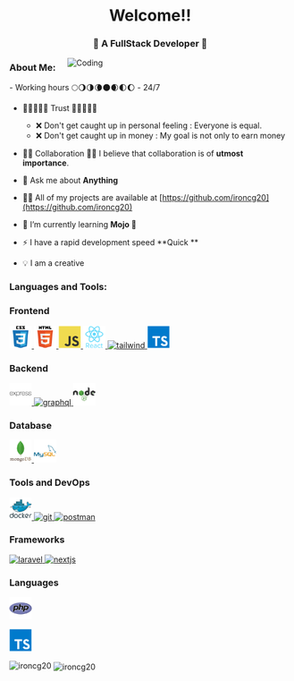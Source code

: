 <h1 align="center">Welcome!!</h1>
<h3 align="center">💛 A FullStack Developer 💛</h3>
<img align="right" alt="Coding" width="400" src="https://cdn.dribbble.com/users/1162077/screenshots/3848914/programmer.gif" />

<h3 align="left">About Me:</h3>
- Working hours
🌕🌖🌗🌘🌑🌒🌓🌔 - 24/7

- 👨🏼‍🤝‍👨🏼 Trust 👨🏼‍🤝‍👨🏼
  - ❌ Don't get caught up in personal feeling : Everyone is equal. 
  - ❌ Don't get caught up in money : My goal is not only to earn money

- 🙌🏻 Collaboration 🙌🏻
I believe that collaboration is of **utmost importance**.

- 💬 Ask me about **Anything**

- 👨‍💻 All of my projects are available at [https://github.com/ironcg20](https://github.com/ironcg20)

- 🌱 I’m currently learning **Mojo 🤔**

- ⚡ I have a rapid development speed **Quick  **

- 💡  I am a creative

<!-- <h3 align="left">Connect with me:</h3> -->
<!-- <p align="left"> -->
<!-- <a href="https://twitter.com/ironcg20" target="blank"><img align="center" src="https://raw.githubusercontent.com/rahuldkjain/github-profile-readme-generator/master/src/images/icons/Social/twitter.svg" alt="__oojoseph" height="30" width="40" /></a> -->
<!-- </p> -->

<h3 align="left">Languages and Tools:</h3>
<div>
    <h3>Frontend</h3>
    <p align="left">
        <a href="https://www.w3schools.com/css/" target="_blank" rel="noreferrer">
            <img src="https://raw.githubusercontent.com/devicons/devicon/master/icons/css3/css3-original-wordmark.svg" alt="css3" width="40" height="40"/>
        </a>
        <a href="https://www.w3.org/html/" target="_blank" rel="noreferrer">
            <img src="https://raw.githubusercontent.com/devicons/devicon/master/icons/html5/html5-original-wordmark.svg" alt="html5" width="40" height="40"/>
        </a>
        <a href="https://developer.mozilla.org/en-US/docs/Web/JavaScript" target="_blank" rel="noreferrer">
            <img src="https://raw.githubusercontent.com/devicons/devicon/master/icons/javascript/javascript-original.svg" alt="javascript" width="40" height="40"/>
        </a>
        <a href="https://reactjs.org/" target="_blank" rel="noreferrer">
            <img src="https://raw.githubusercontent.com/devicons/devicon/master/icons/react/react-original-wordmark.svg" alt="react" width="40" height="40"/>
        </a>
        <a href="https://tailwindcss.com/" target="_blank" rel="noreferrer">
            <img src="https://www.vectorlogo.zone/logos/tailwindcss/tailwindcss-icon.svg" alt="tailwind" width="40" height="40"/>
        </a>
        <a href="https://www.typescriptlang.org/" target="_blank" rel="noreferrer">
            <img src="https://raw.githubusercontent.com/devicons/devicon/master/icons/typescript/typescript-original.svg" alt="typescript" width="40" height="40"/>
        </a>
    </p>
</div>

<div>
    <h3>Backend</h3>
    <p align="left">
        <a href="https://expressjs.com" target="_blank" rel="noreferrer">
            <img src="https://raw.githubusercontent.com/devicons/devicon/master/icons/express/express-original-wordmark.svg" alt="express" width="40" height="40"/>
        </a>
        <a href="https://graphql.org" target="_blank" rel="noreferrer">
            <img src="https://www.vectorlogo.zone/logos/graphql/graphql-icon.svg" alt="graphql" width="40" height="40"/>
        </a>
        <a href="https://nodejs.org" target="_blank" rel="noreferrer">
            <img src="https://raw.githubusercontent.com/devicons/devicon/master/icons/nodejs/nodejs-original-wordmark.svg" alt="nodejs" width="40" height="40"/>
        </a>
    </p>
</div>

<div>
    <h3>Database</h3>
    <p align="left">
        <a href="https://www.mongodb.com/" target="_blank" rel="noreferrer">
            <img src="https://raw.githubusercontent.com/devicons/devicon/master/icons/mongodb/mongodb-original-wordmark.svg" alt="mongodb" width="40" height="40"/>
        </a>
        <a href="https://www.mysql.com/" target="_blank" rel="noreferrer">
            <img src="https://raw.githubusercontent.com/devicons/devicon/master/icons/mysql/mysql-original-wordmark.svg" alt="mysql" width="40" height="40"/>
        </a>
    </p>
</div>

<div>
    <h3>Tools and DevOps</h3>
    <p align="left">
        <a href="https://www.docker.com/" target="_blank" rel="noreferrer">
            <img src="https://raw.githubusercontent.com/devicons/devicon/master/icons/docker/docker-original-wordmark.svg" alt="docker" width="40" height="40"/>
        </a>
        <a href="https://git-scm.com/" target="_blank" rel="noreferrer">
            <img src="https://www.vectorlogo.zone/logos/git-scm/git-scm-icon.svg" alt="git" width="40" height="40"/>
        </a>
        <a href="https://postman.com" target="_blank" rel="noreferrer">
            <img src="https://www.vectorlogo.zone/logos/getpostman/getpostman-icon.svg" alt="postman" width="40" height="40"/>
        </a>
    </p>
</div>

<div>
    <h3>Frameworks</h3>
    <p align="left">
        <a href="https://laravel.com/" target="_blank" rel="noreferrer">
            <img src="https://cdn1.vectorstock.com/i/1000x1000/54/10/laravel-php-web-framework-logo-vector-41005410.jpg" alt="laravel" width="40" height="40"/>
        </a>
        <a href="https://nextjs.org/" target="_blank" rel="noreferrer">
            <img src="https://cdn.worldvectorlogo.com/logos/nextjs-2.svg" alt="nextjs" width="40" height="40"/>
        </a>
    </p>
</div>

<div>
    <h3>Languages</h3>
    <p align="left">
        <a href="https://www.php.net" target="_blank" rel="noreferrer">
            <img src="https://raw.githubusercontent.com/devicons/devicon/master/icons/php/php-original.svg" alt="php" width="40" height="40"/>
        </a>
    </p>
</div>

<img src="https://raw.githubusercontent.com/devicons/devicon/master/icons/typescript/typescript-original.svg" alt="typescript" width="40" height="40"/> </a> </p>
<p><img align="left" src="https://github-readme-stats.vercel.app/api/top-langs?username=ironcg20&show_icons=true&locale=en&layout=compact" alt="ironcg20" /></p>
<p>&nbsp;<img align="center" src="https://github-readme-stats.vercel.app/api?username=ironcg20&show_icons=true&locale=en" alt="ironcg20" /></p>
